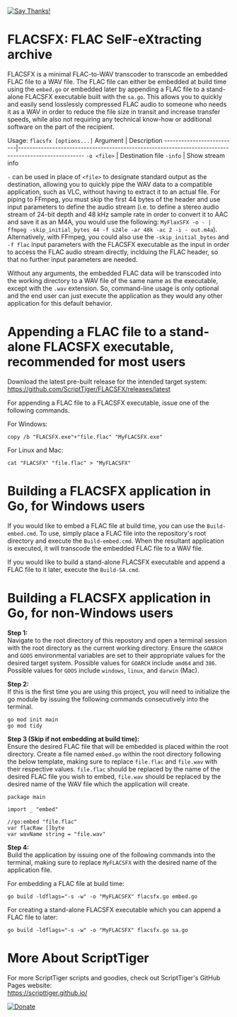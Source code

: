 [![Say Thanks!](https://img.shields.io/badge/Say%20Thanks-!-1EAEDB.svg)](https://docs.google.com/forms/d/e/1FAIpQLSfBEe5B_zo69OBk19l3hzvBmz3cOV6ol1ufjh0ER1q3-xd2Rg/viewform)

# FLACSFX: FLAC SelF-eXtracting archive
FLACSFX is a minimal FLAC-to-WAV transcoder to transcode an embedded FLAC file to a WAV file. The FLAC file can either be embedded at build time using the `embed.go` or embedded later by appending a FLAC file to a stand-alone FLACSFX executable built with the `sa.go`. This allows you to quickly and easily send losslessly compressed FLAC audio to someone who needs it as a WAV in order to reduce the file size in transit and increase transfer speeds, while also not requiring any technical know-how or additional software on the part of the recipient.

Usage: `flacsfx [options...]`
Argument                  | Description
--------------------------|-----------------------------------------------------------------------------------------------------
 `-o <file>`              | Destination file
 `-info`                  | Show stream info

`-` can be used in place of `<file>` to designate standard output as the destination, allowing you to quickly pipe the WAV data to a compatible application, such as VLC, without having to extract it to an actual file. For piping to FFmpeg, you must skip the first 44 bytes of the header and use input parameters to define the audio stream (i.e. to define a stereo audio stream of 24-bit depth and 48 kHz sample rate in order to convert it to AAC and save it as an M4A, you would use the following: `MyFlaxSFX -o - | ffmpeg -skip_initial_bytes 44 -f s24le -ar 48k -ac 2 -i - out.m4a`). Alternatively, with FFmpeg, you could also use the `-skip_initial_bytes` and `-f flac` input parameters with the FLACSFX executable as the input in order to access the FLAC audio stream directly, inclduing the FLAC header, so that no further input parameters are needed.

Without any arguments, the embedded FLAC data will be transcoded into the working directory to a WAV file of the same name as the executable, except with the `.wav` extension. So, command-line usage is only optional and the end user can just execute the application as they would any other application for this default behavior.

# Appending a FLAC file to a stand-alone FLACSFX executable, recommended for most users
Download the latest pre-built release for the intended target system:  
https://github.com/ScriptTiger/FLACSFX/releases/latest

For appending a FLAC file to a FLACSFX executable, issue one of the following commands.

For Windows:
```
copy /b "FLACSFX.exe"+"file.flac" "MyFLACSFX.exe"
```

For Linux and Mac:
```
cat "FLACSFX" "file.flac" > "MyFLACSFX"
```

# Building a FLACSFX application in Go, for Windows users
If you would like to embed a FLAC file at build time, you can use the `Build-embed.cmd`. To use, simply place a FLAC file into the repository's root directory and execute the `Build-embed.cmd`. When the resultant application is executed, it will transcode the embedded FLAC file to a WAV file.

If you would like to build a stand-alone FLACSFX executable and append a FLAC file to it later, execute the `Build-SA.cmd`.

# Building a FLACSFX application in Go, for non-Windows users
**Step 1:**  
Navigate to the root directory of this repostory and open a terminal session with the root directory as the current working directory. Ensure the `GOARCH` and `GOOS` environmental variables are set to their appropriate values for the desired target system. Possible values for `GOARCH` include `amd64` and `386`. Possible values for `GOOS` include `windows`, `linux`, and `darwin` (Mac).

**Step 2:**  
If this is the first time you are using this project, you will need to initialize the go module by issuing the following commands consecutively into the terminal.
```
go mod init main
go mod tidy
```

**Step 3 (Skip if not embedding at build time):**  
Ensure the desired FLAC file that will be embedded is placed within the root directory. Create a file named `embed.go` within the root directory following the below template, making sure to replace `file.flac` and `file.wav` with their respective values. `file.flac` should be replaced by the name of the desired FLAC file you wish to embed, `file.wav` should be replaced by the desired name of the WAV file which the application will create.
```
package main

import _ "embed"

//go:embed "file.flac"
var flacRaw []byte
var wavName string = "file.wav"
```

**Step 4:**  
Build the application by issuing one of the following commands into the terminal, making sure to replace `MyFLACSFX` with the desired name of the application file.

For embedding a FLAC file at build time:
```
go build -ldflags="-s -w" -o "MyFLACSFX" flacsfx.go embed.go
```

For creating a stand-alone FLACSFX executable which you can append a FLAC file to later:
```
go build -ldflags="-s -w" -o "MyFLACSFX" flacsfx.go sa.go
```

# More About ScriptTiger

For more ScriptTiger scripts and goodies, check out ScriptTiger's GitHub Pages website:  
https://scripttiger.github.io/

[![Donate](https://www.paypalobjects.com/en_US/i/btn/btn_donateCC_LG.gif)](https://www.paypal.com/cgi-bin/webscr?cmd=_s-xclick&hosted_button_id=MZ4FH4G5XHGZ4)
